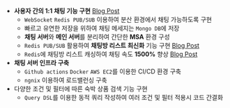 - **사용자 간의 1:1 채팅 기능 구현** [Blog Post](https://nebulaisme.tistory.com/147)
  - `WebSocket` `Redis PUB/SUB` 이용하여 분산 환경에서 채팅 가능하도록 구현
  - 빠르고 유연한 저장을 위하여 채팅 메세지는 `Mongo DB`에 저장
  - **채팅 서버**와 **메인 서버**를 분리하여 간단한 **MSA** 환경 구성
  - `Redis PUB/SUB` 활용하여 **채팅방 리스트 최신화** 기능 구현 [Blog Post](https://nebulaisme.tistory.com/150)
  - `Redis`에 채팅방 리스트 캐싱하여 채팅 속도 **1500%** 향상 [Blog Post](https://nebulaisme.tistory.com/151)
- **채팅 서버 인프라 구축**
  - `Github actions` `Docker` `AWS EC2`를 이용한 CI/CD 환경 구축
  - `ngnix` 이용하여 로드밸런싱 구축 
- 다양한 조건 및 필터에 따른 숙박 상품 검색 기능 구현 
  - `Query DSL`를 이용한 동적 쿼리 작성하여 여러 조건 및 필터 적용시 코드 간결화